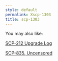 ```yaml
---
style: default
permalink: Xscp-1303
title: scp-1303
---
```

You may also like:

[SCP-212 Upgrade Log](http://scp-wiki.net/scp-212-upgrade-log)

[SCP-835, Uncensored](http://scp-wiki.net/835revised)
